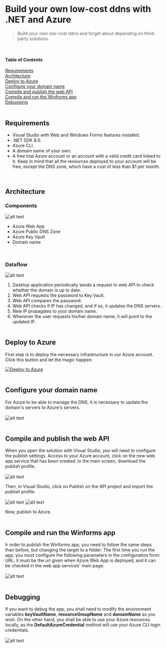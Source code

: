 # Build your own low-cost ddns with .NET and Azure

> Build your own low-cost ddns and forget about depending on third-party solutions.
<br/>


#### Table of Contents

[Requirements](#requirements)<br/>
[Architecture](#architecture)<br/>
[Deploy to Azure](#deploy-to-azure)<br/>
[Configure your domain name](#configure-your-domain-name)<br/>
[Compile and publish the web API](#compile-and-publish-the-web-api)<br/>
[Compile and run the Winforms app](#compile-and-run-the-winforms-app)<br/>
[Debugging](#debugging)<br/>
<br/>

## Requirements

- Visual Studio with Web and Windows Forms features installed.
- .NET SDK 8.0.
- Azure CLI.
- A domain name of your own.
- A free trial Azure account or an account with a valid credit card linked to it.
Keep in mind that all the resources deployed to your account will be free, except the DNS zone, which have a cost of less than $1 per month.
<br/>

## Architecture

### Components

![alt text](https://github.com/oscarsolerfollana/Build-your-own-low-cost-ddns-with-.NET-and-Azure/blob/main/readmeContent/components.png?raw=true)
- Azure Web App
- Azure Public DNS Zone
- Azure Key Vault
- Domain name
<br/>

### Dataflow

![alt text](https://github.com/oscarsolerfollana/Build-your-own-low-cost-ddns-with-.NET-and-Azure/blob/main/readmeContent/dataflow.png?raw=true)
1. Desktop application periodically sends a request to web API to check whether the domain is up to date.
2. Web API requests the password to Key Vault.
3. Web API compares the password.
4. Web API checks if IP has changed, and if so, it updates the DNS servers.
5. New IP propagates to your domain name.
6. Whenever the user requests his/her domain name, it will point to the updated IP.
<br/><br/>

## Deploy to Azure

First step is to deploy the necessary infrastructure in our Azure account. Click this button and let the magic happen:
<br/>

[![Deploy to Azure](https://aka.ms/deploytoazurebutton)](https://portal.azure.com/#create/Microsoft.Template/uri/https%3A%2F%2Fraw.githubusercontent.com%2Foscarsolerfollana%2FBuild-your-own-low-cost-ddns-with-.NET-and-Azure%2Fmain%2Ftemplate.json)
<br/><br/>

## Configure your domain name

For Azure to be able to manage the DNS, it is necessary to update the domain's servers to Azure's servers.
<br/><br/>
![alt text](https://github.com/oscarsolerfollana/Build-your-own-low-cost-ddns-with-.NET-and-Azure/blob/main/readmeContent/ddns_servers.png?raw=true)
<br/><br/>

## Compile and publish the web API

When you open the solution with Visual Studio, you will need to configure the publish settings.
Access to your Azure account, click on the new web app service that has been created. In the main screen, download the publish profile.
<br/><br/>
![alt text](https://github.com/oscarsolerfollana/Build-your-own-low-cost-ddns-with-.NET-and-Azure/blob/main/readmeContent/download_profile.png?raw=true)

Then, in Visual Studio, click on Publish on the API project and import the publish profile.
<br/><br/>
![alt text](https://github.com/oscarsolerfollana/Build-your-own-low-cost-ddns-with-.NET-and-Azure/blob/main/readmeContent/publish.png?raw=true)
![alt text](https://github.com/oscarsolerfollana/Build-your-own-low-cost-ddns-with-.NET-and-Azure/blob/main/readmeContent/import_profile.png?raw=true)

Now, publish to Azure.
<br/><br/>

## Compile and run the Winforms app

Ir order to publish the Winforms app, you need to follow the same steps than before, but changing the target to a folder.
The first time you run the app, you must configure the following parameters in the configuration form:
URL: it must be the url given when Azure Web App is deployed, and it can be checked in the web app services' main page.
<br/><br/>
![alt text](https://github.com/oscarsolerfollana/Build-your-own-low-cost-ddns-with-.NET-and-Azure/blob/main/readmeContent/url.png?raw=true)
<br/><br/>

## Debugging

If you want to debug the app, you shall need to modify the environment variables **keyVaultName**, **resourceGroupName** and **domainName** as you wish.
On the other hand, you shall be able to use your Azure resources locally, as the **DefaultAzureCredential** method will use your Azure CLI login credentials.
<br/><br/>
![alt text](https://github.com/oscarsolerfollana/Build-your-own-low-cost-ddns-with-.NET-and-Azure/blob/main/readmeContent/environment_variables.png?raw=true)
